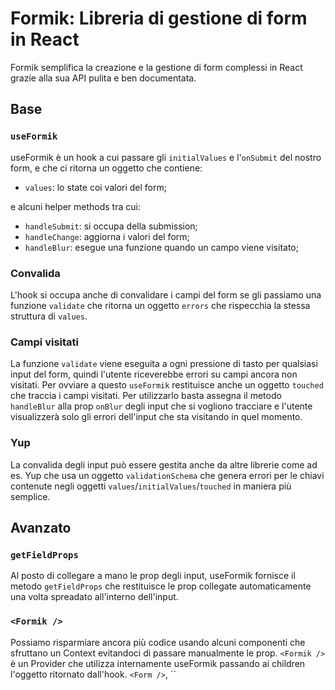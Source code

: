 # Formik: Libreria di gestione di form in React

Formik semplifica la creazione e la gestione di form complessi in React grazie alla sua API pulita e ben documentata.

## Base

### `useFormik`

useFormik è un hook a cui passare gli `initialValues` e l'`onSubmit` del nostro form, e che ci ritorna un oggetto che contiene:

- `values`: lo state coi valori del form;

e alcuni helper methods tra cui:

- `handleSubmit`: si occupa della submission;
- `handleChange`: aggiorna i valori del form;
- `handleBlur`: esegue una funzione quando un campo viene visitato;

### Convalida

L'hook si occupa anche di convalidare i campi del form se gli passiamo una funzione `validate` che ritorna un oggetto `errors` che rispecchia la stessa struttura di `values`.

### Campi visitati

La funzione `validate` viene eseguita a ogni pressione di tasto per qualsiasi input del form, quindi l'utente riceverebbe errori su campi ancora non visitati. Per ovviare a questo `useFormik` restituisce anche un oggetto `touched` che traccia i campi visitati. Per utilizzarlo basta assegna il metodo `handleBlur` alla prop `onBlur` degli input che si vogliono tracciare e l'utente visualizzerà solo gli errori dell'input che sta visitando in quel momento.

### Yup

La convalida degli input può essere gestita anche da altre librerie come ad es. Yup che usa un oggetto `validationSchema` che genera errori per le chiavi contenute negli oggetti `values`/`initialValues`/`touched` in maniera più semplice.

## Avanzato

### `getFieldProps`

Al posto di collegare a mano le prop degli input, useFormik fornisce il metodo `getFieldProps` che restituisce le prop collegate automaticamente una volta spreadato all'interno dell'input.

### `<Formik />`

Possiamo risparmiare ancora più codice usando alcuni componenti che sfruttano un Context evitandoci di passare manualmente le prop.
`<Formik />` è un Provider che utilizza internamente useFormik passando ai children l'oggetto ritornato dall'hook. `<Form />`, ``
